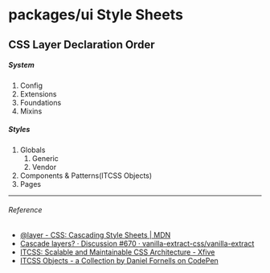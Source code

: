 # packages/ui Style Sheets

## CSS Layer Declaration Order

##### System

1. Config
1. Extensions
1. Foundations
1. Mixins

##### Styles

1. Globals
   1. Generic
   1. Vendor
1. Components & Patterns(ITCSS Objects)
1. Pages

---

###### Reference

- [@layer - CSS: Cascading Style Sheets | MDN](https://developer.mozilla.org/en-US/docs/Web/CSS/@layer)
- [Cascade layers? · Discussion #670 · vanilla-extract-css/vanilla-extract](https://github.com/vanilla-extract-css/vanilla-extract/discussions/670)
- [ITCSS: Scalable and Maintainable CSS Architecture - Xfive](https://www.xfive.co/blog/itcss-scalable-maintainable-css-architecture/)
- [ITCSS Objects - a Collection by Daniel Fornells on CodePen](https://codepen.io/collection/DmzVOM/)
